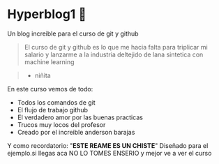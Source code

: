 # Hyperblog1 💚
Un blog increible  para el curso de git y github
>El curso de git y github es lo que me  hacia falta para triplicar mi salario y lanzarme  a la industria deltejido de lana sintetica con machine learning

> - niñita

En este curso vemos de todo:
* Todos los comandos de git 
* El flujo de trabajo github
* El verdadero  amor por las buenas practicas
* Trucos muy locos del profesor
* Creado por el increible anderson barajas

Y como recordatorio: "**ESTE REAME ES UN CHISTE**" Diseñado para el  ejemplo.si llegas aca  NO LO TOMES ENSERIO  y mejor ve a ver el curso
